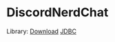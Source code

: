 # DiscordNerdChat
  
Library: [Download](https://goo.gl/1rLHaV)  [JDBC](https://drive.google.com/file/d/18UjjGDfRvTWaAevDfdZxtyBOCDGm4DZz/view?usp=sharing)  
